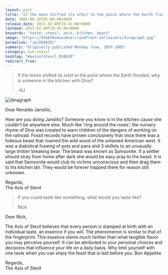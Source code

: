 ```yaml
---
layout: post
title: "If the moon shifted its orbit to the point where the Earth flooded, why is someone in the kitchen with Dina?"
date: 2005-06-20T05:00:00+0000
release_date: 2015-02-09T19:45:08+0000
lastmod: 2015-02-09T19:45:08+0000
keywords: "taste, stevil, axis, kitchen, beast"
image: "https://d3e878vmunx8cm.cloudfront.net/assets/dinagraph.jpg"
permalink: "/p/050620/"
summary: "Originally published Monday June, 20th 2005"
category: ask-stevil
hashtag: "#axisofstevil_050620"
redirect_from:
---
```


[p01]: https://d3e878vmunx8cm.cloudfront.net/assets/dinagraph.jpg "dinagraph"
> If the moon shifted its orbit to the point where the Earth flooded, why is someone in the kitchen with Dina?
> 
> -RJ

![dinagraph][p01]

Dear Renaldo Janslito,

How are you doing Janslito? Someone you know is in the kitchen cause she couldn’t be anywhere else. Much like 'ring around the roses', the nursery rhyme of Dina was created to warn children of the dangers of working on the railroad. Fossil records have proven conclusively that once there was a hideous beast that roamed the wild wood of the untamed American west. It was a diabolical fuseing of pots and pans and 3 skillets to an unusually large timber breaking bear. The beast was known as Samsonite. If a settler should stray from home after dark she would be easy pray to the beast. It is said that Samsonite would club its victims unconscious and then drag them to his kitchen lair. They would be forever trapped there for reason still unknown.

Regards,  
The Axis of Stevil

> If you could taste like something, what would you taste like?
> 
> Nick

Dear Nick,

The Axis of Stevil believes that every person is stamped at birth with an individual taste, an essence if you will. The phenomenon is similar to that of the fingerprint. This essence stems much farther than what tangible flavor you may perceive yourself. It can be attributed to your personal choices and decisions that influence your life on a daily basis. Why limit yourself with one taste when you can enjoy the feast that is laid before you. Bon Appetite

Regards,  
The Axis of Stevil
